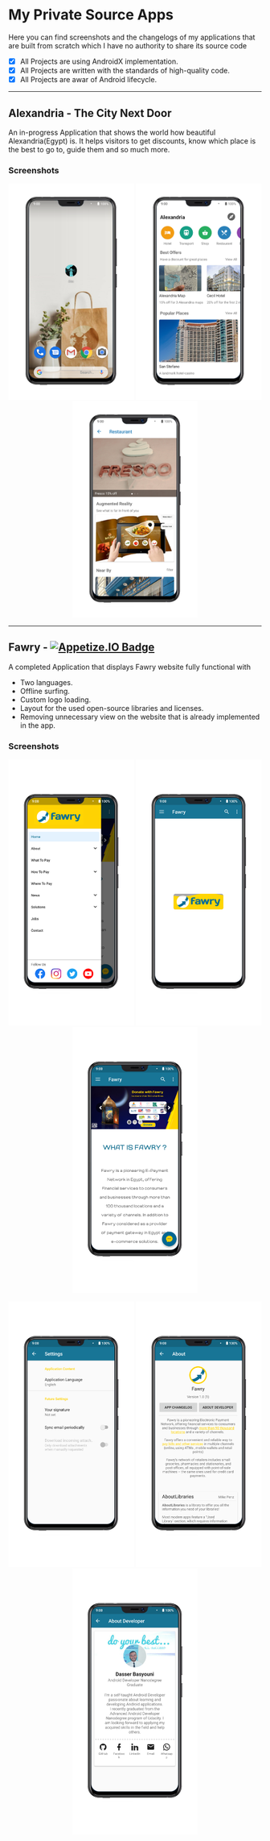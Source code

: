 # My Private Source Apps
Here you can find screenshots and the changelogs of my applications that are built from scratch which I have no authority to share its source code

-  [x]  All Projects are using AndroidX implementation.
-  [x]  All Projects are written with the standards of high-quality code.
-  [x]  All Projects are awar of Android lifecycle.

---
## Alexandria - The City Next Door
An in-progress Application that shows the world how beautiful Alexandria(Egypt) is. It helps visitors to get discounts, know which place is the best to go to, guide them and so much more.

### Screenshots 
<p align="center"> <img src="/screenshots/AlexScreenshot1.png" width="250"> <img src="/screenshots/AlexScreenshot2.png" width="250"> <img src="/screenshots/AlexScreenshot3.png" width="250"> </p>

---
## Fawry - [![Appetize.IO Badge](http://tiny.cc/q8ca8y)](https://appetize.io/embed/ne6brq77jxmqt5cc593uwn75pc)

A completed Application that displays Fawry website fully functional with 
- Two languages.
- Offline surfing.
- Custom logo loading.
- Layout for the used open-source libraries and licenses.
- Removing unnecessary view on the website that is already implemented in the app.

### Screenshots 
<p align="center"> <img src="/screenshots/FawryScreenshot1.png" width="250"> <img src="/screenshots/FawryScreenshot2.png" width="250"> <img src="/screenshots/FawryScreenshot3.png" width="250"> </p>
<p align="center"> <img src="/screenshots/FawryScreenshot4.png" width="250"> <img src="/screenshots/FawryScreenshot5.png" width="250"> <img src="/screenshots/FawryScreenshot6.png" width="250"> </p>
